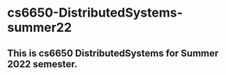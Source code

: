 # cs6650-DistributedSystems-summer22
## This is cs6650 DistributedSystems for Summer 2022 semester.
